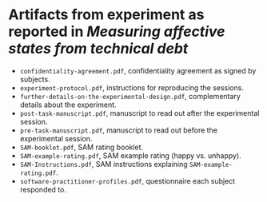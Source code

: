 # Artifacts from experiment as reported in *Measuring affective states from technical debt*

* `confidentiality-agreement.pdf`, confidentiality agreement as signed by subjects.
* `experiment-protocol.pdf`, instructions for reproducing the sessions.
* `further-details-on-the-experimental-design.pdf`, complementary details about the experiment.
* `post-task-manuscript.pdf`, manuscript to read out after the experimental session.
* `pre-task-manuscript.pdf`, manuscript to read out before the experimental session.
* `SAM-booklet.pdf`, SAM rating booklet.
* `SAM-example-rating.pdf`, SAM example rating (happy vs. unhappy).
* `SAM-Instructions.pdf`, SAM instructions explaining `SAM-example-rating.pdf`.
* `software-practitioner-profiles.pdf`, questionnaire each subject responded to.

